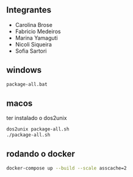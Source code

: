 ## Integrantes
- Carolina Brose
- Fabricio Medeiros
- Marina Yamaguti
- Nicoli Siqueira
- Sofia Sartori

## windows
```sh
package-all.bat
```

## macos
ter instalado o dos2unix
```sh
dos2unix package-all.sh
./package-all.sh
```

## rodando o docker

```sh
docker-compose up --build --scale asscache=2
```

